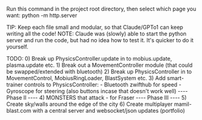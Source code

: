
Run this command in the project root directory, then select which page you want:
	python -m http.server

TIP: Keep each file small and modular, so that Claude/GPTo1 can keep writing all the code!
NOTE: Claude was (slowly) able to start the python server and run the code, but had no idea how to test it. It's quicker to do it yourself.


TODO:
	0) Break up PhysicsController.update in to mobius.update, plasma.update etc.
	1) Break out a MovementController module (that could be swapped/extended with bluetooth)
	2) Break up PhysicsController in to MovementControl, MobiusRingLoader, BlastSystem etc.
	3) Add smart-trainer controls to PhysicsController:
		- Bluetooth zwifthub for speed
		- Gyroscope for steering (also buttons incase that doesn't work well)
	---- Phase II  ----
	4) MONSTERS that attack - for Fraser
	---- Phase III ----
	5) Create sky/walls around the edge of the city
	6) Create multiplayer mamil-blast.com with a central server and websocket/json updates (portfolio)


